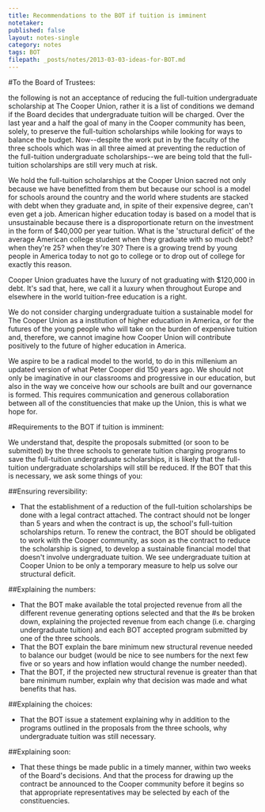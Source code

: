 ```yaml
---
title: Recommendations to the BOT if tuition is imminent
notetaker: 
published: false
layout: notes-single
category: notes
tags: BOT
filepath: _posts/notes/2013-03-03-ideas-for-BOT.md
---
```


#To the Board of Trustees: 

the following is not an acceptance of reducing the full-tuition undergraduate scholarship at The Cooper Union, rather it is a list of conditions we demand if the Board decides that undergraduate tuition will be charged. Over the last year and a half the goal of many in the Cooper community has been, solely, to preserve the full-tuition scholarships while looking for ways to balance the budget. Now--despite the work put in by the faculty of the three schools which was in all three aimed at preventing the reduction of the full-tuition undergraduate scholarships--we are being told that the full-tuition scholarships are still very much at risk.

We hold the full-tuition scholarships at the Cooper Union sacred not only because we have benefitted from them but because our school is a model for schools around the country and the world where students are stacked with debt when they graduate and, in spite of their expensive degree, can't even get a job. American higher education today is based on a model that is unsustainable because there is a disproportionate return on the investment in the form of $40,000 per year tuition. What is the 'structural deficit' of the average American college student when they graduate with so much debt? when they're 25? when they're 30? There is a growing trend by young people in America today to not go to college or to drop out of college for exactly this reason. 

Cooper Union graduates have the luxury of not graduating with $120,000 in debt. It's sad that, here, we call it a luxury when throughout Europe and elsewhere in the world tuition-free education is a right.

We do not consider charging undergraduate tuition a sustainable model for The Cooper Union as a institution of higher education in America, or for the futures of the young people who will take on the burden of expensive tuition and, therefore, we cannot imagine how Cooper Union will contribute positively to the future of higher education in America. 

We aspire to be a radical model to the world, to do in this millenium an updated version of what Peter Cooper did 150 years ago. We should not only be imaginative in our classrooms and progressive in our education, but also in the way we conceive how our schools are built and our governance is formed. This requires communication and generous collaboration between all of the constituencies that make up the Union, this is what we hope for. 

#Requirements to the BOT if tuition is imminent:

We understand that, despite the proposals submitted (or soon to be submitted) by the three schools to generate tuition charging programs to save the full-tuition undergraduate scholarships, it is likely that the full-tuition undergraduate scholarships will still be reduced. If the BOT that this is necessary, we ask some things of you:

##Ensuring reversibility:
- That the establishment of a reduction of the full-tuition scholarships be done with a legal contract attached. The contract should not be longer than 5 years and when the contract is up, the school's full-tuition scholarships return. To renew the contract, the BOT should be obligated to work with the Cooper community, as soon as the contract to reduce the scholarship is signed, to develop a sustainable financial model that doesn't involve undergraduate tuition. We see undergraduate tuition at Cooper Union to be only a temporary measure to help us solve our structural deficit. 

##Explaining the numbers:
- That the BOT make available the total projected revenue from all the different revenue generating options selected and that the #s be broken down, explaining the projected revenue from each change (i.e. charging undergraduate tuition) and each BOT accepted program submitted by one of the three schools. 
- That the BOT explain the bare minimum new structural revenue needed to balance our budget (would be nice to see numbers for the next few five or so years and how inflation would change the number needed). 
- That the BOT, if the projected new structural revenue is greater than that bare minimum number, explain why that decision was made and what benefits that has.

##Explaining the choices:
- That the BOT issue a statement explaining why in addition to the programs outlined in the proposals from the three schools, why undergraduate tuition was still necessary.

##Explaining soon:
- That these things be made public in a timely manner, within two weeks of the Board's decisions. And that the process for drawing up the contract be announced to the Cooper community before it begins so that appropriate representatives may be selected by each of the constituencies.
